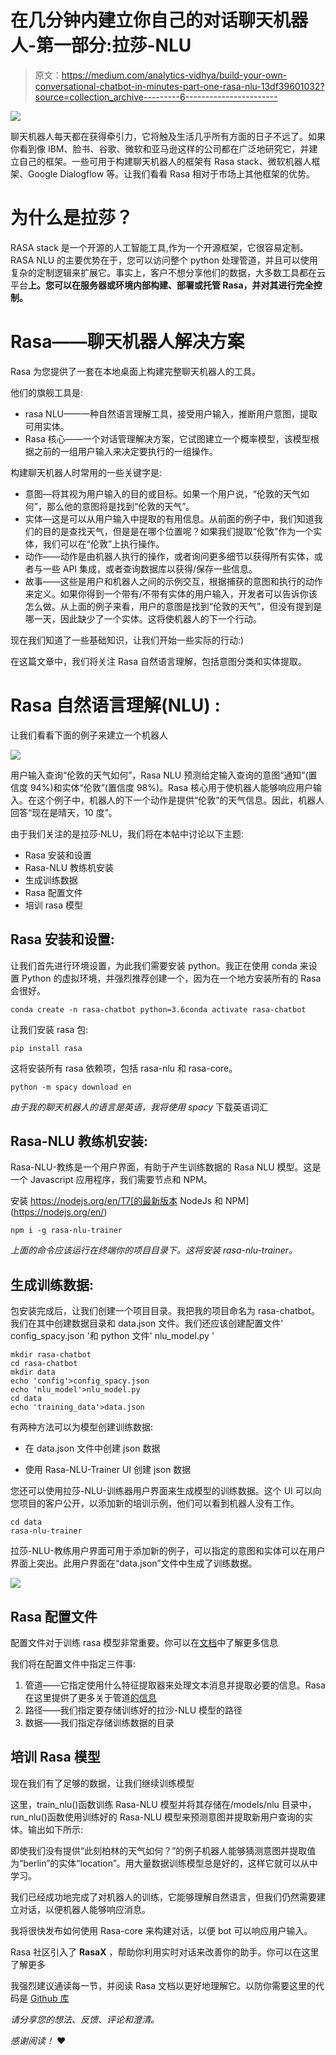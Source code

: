 # 在几分钟内建立你自己的对话聊天机器人-第一部分:拉莎-NLU

> 原文：<https://medium.com/analytics-vidhya/build-your-own-conversational-chatbot-in-minutes-part-one-rasa-nlu-13df39601032?source=collection_archive---------6----------------------->

![](img/d0c9ba0609104b1b187eec49b9aba206.png)

聊天机器人每天都在获得牵引力，它将触及生活几乎所有方面的日子不远了。如果你看到像 IBM、脸书、谷歌、微软和亚马逊这样的公司都在广泛地研究它，并建立自己的框架。一些可用于构建聊天机器人的框架有 Rasa stack、微软机器人框架、Google Dialogflow 等。让我们看看 Rasa 相对于市场上其他框架的优势。

# 为什么是拉莎？

RASA stack 是一个开源的人工智能工具,作为一个开源框架，它很容易定制。RASA NLU 的主要优势在于，您可以访问整个 python 处理管道，并且可以使用复杂的定制逻辑来扩展它。事实上，客户不想分享他们的数据，大多数工具都在云平台**上。您可以在服务器或环境内部构建、部署或托管 Rasa，并对其进行完全控制。**

# **Rasa——聊天机器人解决方案**

Rasa 为您提供了一套在本地桌面上构建完整聊天机器人的工具。

他们的旗舰工具是:

*   rasa NLU——一种自然语言理解工具，接受用户输入，推断用户意图，提取可用实体。
*   Rasa 核心——一个对话管理解决方案，它试图建立一个概率模型，该模型根据之前的一组用户输入来决定要执行的一组操作。

构建聊天机器人时常用的一些关键字是:

*   意图—将其视为用户输入的目的或目标。如果一个用户说，“伦敦的天气如何”，那么他的意图将是找到“伦敦的天气”。
*   实体—这是可以从用户输入中提取的有用信息。从前面的例子中，我们知道我们的目的是查找天气，但是是在哪个位置呢？如果我们提取“伦敦”作为一个实体，我们可以在“伦敦”上执行操作。
*   动作——动作是由机器人执行的操作，或者询问更多细节以获得所有实体，或者与一些 API 集成，或者查询数据库以获得/保存一些信息。
*   故事——这些是用户和机器人之间的示例交互，根据捕获的意图和执行的动作来定义。如果你得到一个带有/不带有实体的用户输入，开发者可以告诉你该怎么做。从上面的例子来看，用户的意图是找到“伦敦的天气”，但没有提到是哪一天，因此缺少了一个实体。这将使机器人的下一个行动。

现在我们知道了一些基础知识，让我们开始一些实际的行动:)

在这篇文章中，我们将关注 Rasa 自然语言理解，包括意图分类和实体提取。

# **Rasa 自然语言理解(NLU)** :

让我们看看下面的例子来建立一个机器人

![](img/4f50851b68c8495737de7e8f8e7bb48f.png)

用户输入查询“伦敦的天气如何”，Rasa NLU 预测给定输入查询的意图“通知”(置信度 94%)和实体“伦敦”(置信度 98%)。Rasa 核心用于使机器人能够响应用户输入。在这个例子中，机器人的下一个动作是提供“伦敦”的天气信息。因此，机器人回答“现在是晴天，10 度”。

由于我们关注的是拉莎·NLU，我们将在本帖中讨论以下主题:

*   Rasa 安装和设置
*   Rasa-NLU 教练机安装
*   生成训练数据
*   Rasa 配置文件
*   培训 rasa 模型

## Rasa 安装和设置:

让我们首先进行环境设置，为此我们需要安装 python。我正在使用 conda 来设置 Python 的虚拟环境，并强烈推荐创建一个，因为在一个地方安装所有的 Rasa 会很好。

```
conda create -n rasa-chatbot python=3.6conda activate rasa-chatbot
```

让我们安装 rasa 包:

```
pip install rasa
```

这将安装所有 rasa 依赖项，包括 rasa-nlu 和 rasa-core。

```
python -m spacy download en
```

*由于我的聊天机器人的语言是英语，我将使用 spacy* 下载英语词汇

## Rasa-NLU 教练机安装:

Rasa-NLU-教练是一个用户界面，有助于产生训练数据的 Rasa NLU 模型。这是一个 Javascript 应用程序，我们需要节点和 NPM。

安装 https://nodejs.org/en/T7[的最新版本 NodeJs 和 NPM](https://nodejs.org/en/)

```
npm i -g rasa-nlu-trainer
```

*上面的命令应该运行在终端你的项目目录下。这将安装 rasa-nlu-trainer。*

## 生成训练数据:

包安装完成后，让我们创建一个项目目录。我把我的项目命名为 rasa-chatbot。我们在其中创建数据目录和 data.json 文件。我们还应该创建配置文件' config_spacy.json '和 python 文件' nlu_model.py '

```
mkdir rasa-chatbot
cd rasa-chatbot
mkdir data
echo 'config'>config_spacy.json
echo 'nlu_model'>nlu_model.py
cd data
echo 'training_data'>data.json
```

有两种方法可以为模型创建训练数据:

*   在 data.json 文件中创建 json 数据

*   使用 Rasa-NLU-Trainer UI 创建 json 数据

您还可以使用拉莎-NLU-训练器用户界面来生成模型的训练数据。这个 UI 可以向您项目的客户公开，以添加新的培训示例，他们可以看到机器人没有工作。

```
cd data
rasa-nlu-trainer
```

拉莎-NLU-教练用户界面可用于添加新的例子，可以指定的意图和实体可以在用户界面上突出。此用户界面在“data.json”文件中生成了训练数据。

![](img/c74868e42827da5e456a93738700274a.png)

## Rasa 配置文件

配置文件对于训练 rasa 模型非常重要。你可以在[文档](https://rasa.com/docs/)中了解更多信息

我们将在配置文件中指定三件事:

1.  管道——它指定使用什么特征提取器来处理文本消息并提取必要的信息。Rasa 在这里提供了更多关于管道[的信息](https://rasa.com/docs/rasa/nlu/choosing-a-pipeline/)
2.  路径——我们指定要存储训练好的拉沙-NLU 模型的路径
3.  数据——我们指定存储训练数据的目录

## 培训 Rasa 模型

现在我们有了足够的数据，让我们继续训练模型

这里，train_nlu()函数训练 Rasa-NLU 模型并将其存储在/models/nlu 目录中，run_nlu()函数使用训练好的 Rasa-NLU 模型来预测意图并提取新用户查询的实体。输出如下所示:

即使我们没有提供“此刻柏林的天气如何？”的例子机器人能够猜测意图并提取值为“berlin”的实体“location”。用大量数据训练模型总是好的，这样它就可以从中学习。

我们已经成功地完成了对机器人的训练，它能够理解自然语言，但我们仍然需要建立对话，以便机器人能够响应消息。

我将很快发布如何使用 Rasa-core 来构建对话，以便 bot 可以响应用户输入。

Rasa 社区引入了 **RasaX** ，帮助你利用实时对话来改善你的助手。你可以在这里了解更多

我强烈建议通读每一节，并阅读 Rasa 文档以更好地理解它。以防你需要这里的代码是 [Github 库](https://github.com/Vaishnavikodai/rasa-chatbot)

*请分享您的想法、反馈、评论和澄清。*

*感谢阅读！* ❤
